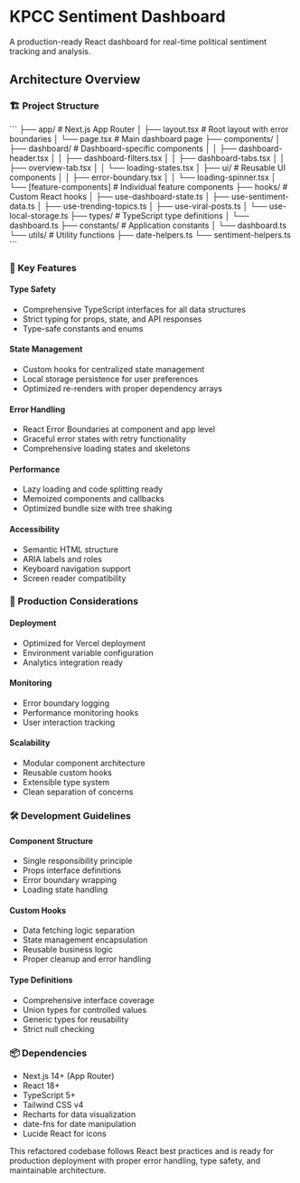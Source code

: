 # KPCC Sentiment Dashboard

A production-ready React dashboard for real-time political sentiment tracking and analysis.

## Architecture Overview

### 🏗️ Project Structure
\`\`\`
├── app/                    # Next.js App Router
│   ├── layout.tsx         # Root layout with error boundaries
│   └── page.tsx           # Main dashboard page
├── components/
│   ├── dashboard/         # Dashboard-specific components
│   │   ├── dashboard-header.tsx
│   │   ├── dashboard-filters.tsx
│   │   ├── dashboard-tabs.tsx
│   │   ├── overview-tab.tsx
│   │   └── loading-states.tsx
│   ├── ui/               # Reusable UI components
│   │   ├── error-boundary.tsx
│   │   └── loading-spinner.tsx
│   └── [feature-components] # Individual feature components
├── hooks/                # Custom React hooks
│   ├── use-dashboard-state.ts
│   ├── use-sentiment-data.ts
│   ├── use-trending-topics.ts
│   ├── use-viral-posts.ts
│   └── use-local-storage.ts
├── types/                # TypeScript type definitions
│   └── dashboard.ts
├── constants/            # Application constants
│   └── dashboard.ts
└── utils/               # Utility functions
    ├── date-helpers.ts
    └── sentiment-helpers.ts
\`\`\`

### 🔧 Key Features

#### Type Safety
- Comprehensive TypeScript interfaces for all data structures
- Strict typing for props, state, and API responses
- Type-safe constants and enums

#### State Management
- Custom hooks for centralized state management
- Local storage persistence for user preferences
- Optimized re-renders with proper dependency arrays

#### Error Handling
- React Error Boundaries at component and app level
- Graceful error states with retry functionality
- Comprehensive loading states and skeletons

#### Performance
- Lazy loading and code splitting ready
- Memoized components and callbacks
- Optimized bundle size with tree shaking

#### Accessibility
- Semantic HTML structure
- ARIA labels and roles
- Keyboard navigation support
- Screen reader compatibility

### 🚀 Production Considerations

#### Deployment
- Optimized for Vercel deployment
- Environment variable configuration
- Analytics integration ready

#### Monitoring
- Error boundary logging
- Performance monitoring hooks
- User interaction tracking

#### Scalability
- Modular component architecture
- Reusable custom hooks
- Extensible type system
- Clean separation of concerns

### 🛠️ Development Guidelines

#### Component Structure
- Single responsibility principle
- Props interface definitions
- Error boundary wrapping
- Loading state handling

#### Custom Hooks
- Data fetching logic separation
- State management encapsulation
- Reusable business logic
- Proper cleanup and error handling

#### Type Definitions
- Comprehensive interface coverage
- Union types for controlled values
- Generic types for reusability
- Strict null checking

### 📦 Dependencies
- Next.js 14+ (App Router)
- React 18+
- TypeScript 5+
- Tailwind CSS v4
- Recharts for data visualization
- date-fns for date manipulation
- Lucide React for icons

This refactored codebase follows React best practices and is ready for production deployment with proper error handling, type safety, and maintainable architecture.
